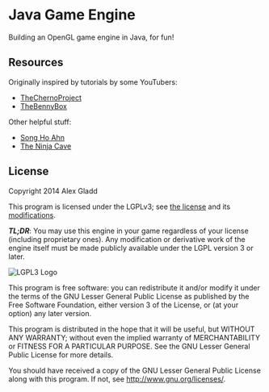 # Java Game Engine

Building an OpenGL game engine in Java, for fun!

## Resources

Originally inspired by tutorials by some YouTubers:
* [TheChernoProject](https://www.youtube.com/user/TheChernoProject)
* [TheBennyBox](https://www.youtube.com/user/thebennybox)

Other helpful stuff:
* [Song Ho Ahn](http://www.songho.ca/opengl/)
* [The Ninja Cave](http://ninjacave.com/tutorials)

## License

Copyright 2014 Alex Gladd

This program is licensed under the LGPLv3; see [the license](LICENSE) and its
[modifications](LICENSE.LESSER).

***TL;DR***: You may use this engine in your game regardless of your license
(including proprietary ones). Any modification or derivative work of the engine
itself must be made publicly available under the LGPL version 3 or later.

![LGPL3 Logo](http://www.gnu.org/graphics/lgplv3-147x51.png)

This program is free software: you can redistribute it and/or modify
it under the terms of the GNU Lesser General Public License as published by
the Free Software Foundation, either version 3 of the License, or
(at your option) any later version.

This program is distributed in the hope that it will be useful,
but WITHOUT ANY WARRANTY; without even the implied warranty of
MERCHANTABILITY or FITNESS FOR A PARTICULAR PURPOSE.  See the
GNU Lesser General Public License for more details.

You should have received a copy of the GNU Lesser General Public License
along with this program.  If not, see <http://www.gnu.org/licenses/>.
